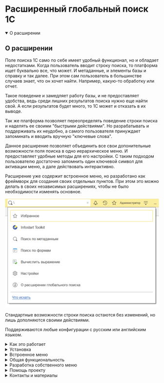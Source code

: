 # Расширенный глобальный поиск 1С

<details open>
  <summary> О расширении </summary>

## О расширении

Поле поиска 1С само по себе имеет удобный функционал, но и обладает недостатками. Когда пользователь вводит строку поиска, то платформа ищет буквально все, что может. И метаданные, и элементы базы и справку и так далее. При этом сам пользователь в большинстве случаев знает, что он хочет найти. Например, какую-то обработку или отчет.

Такое поведение и замедляет работу базы, и не предоставляет удобства, ведь среди лишних результатов поиска нужно еще найти свой. А если результатов будет много, то 1С может и отказать в их выводе.

Так же платформа позволяет переопределять поведение строки поиска и наделять ее своими "быстрыми действиями". Но разрабатывать и поддерживать их неудобно, а самого пользователя принуждает запоминать и вводить вручную "ключевые слова".

Данное расширение позволяет объединить все свои допонительные возможности поля поиска в одно иерархическое меню. И предоставляет удобные методы для его настройки. С таким подходом пользователю достаточно запомнить один ключевой символ для активации меню, а дале действовать интерактивно.

Расширение уже содержит встроенное меню, но разработано как фреймворк для создания своих отдельных пунктов. При этом это можно делать в своих независимых расширениях, чтобы не было необходимости изменять основное.

![image](/docs/img/Основное%20меню.png)

Стандартные возможности строки поиска остаются без изменений, но лишь дополняются своими действиями.

Поддерживаются любые конфигурации с русским или английским языком.

</details>


<details>
  <summary> Как это работает </summary>

## Как это работает

Используются платформенные события, которые позволяют переопределить поведение глобального поиска.

Когда пользователь вводит ключевой символ `\`, то расширение перехватывает управление поиском и строит пункты меню (команды). 
При интерактивном нажатии на какую-то из команд, расширение соответствующим образом изменяет строку поиска. При изменении строки поиска снова срабатывает логика расширения и выводятся уже подчиненные команды или результаты поиска.

При этом каждая команда может обладать:
- Подчиненными командами (подменю)
- Параметрами, которые могут быть переданы программно или изменены интерактивно (например, номер текущей страницы результатов)
- Строкой поиска

При этом содержимое поля поиска 1С строится и разбирается фреймворком по формату:
`\Команда\ПодчиненнаяКоманда?Параметр1=Значение1&Параметр2=Значение2\СтрокаПоиска`

Например, в этой строке выполняется команда `Метаданные` с параметром `Тип` = `РегистрыСведений` и `C` (страница) = `2`. А в самом конце указана строка поиска:  
`\Метаданные?Тип=РегистрыСведений&С=2\поль`

Сам пользователь никак не формирует эту строку. Все это делает расширение автоматически исходя из интерактивных действий в построенном меню.

</details>

<details>
  <summary> Установка </summary>

## Установка

Актуальную версию можно скачать на [странице релизов](https://github.com/SeiOkami/AdvancedGlobalSearchOneS/releases)

Файлы расширений приложены в разрезе версии платформы и языка конфигурации. Например, версия для RU-конфигурации и платформы 8.3.22: `AdvancedGlobalSearchOneS_RU_8322`

Установку необходимо производить в режиме конфигуратора. Снимаются все галочки кроме "Активно". При установке может возникать необходимость решать конфликты. Например, несоответствие идентификатора языка конфигурации.

<details>
  <summary> Почему установка в конфигураторе </summary>

Начиная с версии 8.3.22 при добавлении расширения _в режиме предриятия_ могут возникать ошибки по типу:

` Не найден метод "ПриГлобальномПоиске", указанный в аннотации метода "РГП_ПриГлобальномПоиске" `

Такое возникает, если в конфигурации нет стандартного метода в модуле приложения, а расширение пытается его переопределить.

Это баг платформы и события всё равно будут работать. Ошибка игнорируется **в режиме конфигуратора**.

</details>

</details>

<details>
  <summary> Встроенное меню </summary>

## Встроенное меню

Расширение имеет встроенное меню, которое можно отключить частично или полностью.

### Поиск по метаданным

  Позволяет искать метаданные по именам, синонимам, подсказкам и так далее. С фильтром по типу метаданных и без. В каждом элементе результата есть свои действия типа создания нового объекта или открытия.  

![image](/docs/img/Команда.%20Поиск%20по%20метаданным.png)

### Поиск по формам

  Позволяет искать по открытым формам. Формы можно активировать или закрывать.
  Дополнительно по форме можно искать элементы. Элемент можно активировать или дополнительно выделить заливкой.  

![image](/docs/img/Команда.%20Поиск%20по%20формам.png)

### Вычисление выражений

  Позволяет выполнить произвольное выражение с выбором контекста (с сохранением истории).  

![image](/docs/img/Команда.%20Вычисление%20выражений.png)

</details>


<details>
  <summary>Общая функциональность</summary>

## Общая функциональность

Движок помимо построения пунктов меню и вывода результата предоставляет возможности:

- __Панель "Избранное".__ В каждом пункте меню по умолчанию выводится кнопка, позволяющая добавить текущую строку поиска в избранное. При этом сохраняются все содержимое строки поиска (текущая команда, параметры, строка поиска и так далее). Такие элементы можно открывать как из меню поиска, так и из стандартной панели избранного 1С.

- __Постраничный вывод.__ Можно использовать специальный метод, который выводит результаты поиска с учетом текущей страницы. При этом пользователь получает интерфейс по быстрому переходу
![image](/docs/img/Возможности.%20Постраничный%20вывод.png)

- __Пользовательские настройки.__ Существуют как общие настройки (например, количество выводимых на странице результатов), так и индивидульные для команды, которые разработчик добавляет самостоятельно. Расширение предоставляет возможности их интерактивного изменения
![image](/docs/img/Возможности.%20Настройки.png)

- __Готовые программные методы.__ Множество методов, которые позволяют программисту быстро разрабатывать свои пункты меню

</details>
<details>
  <summary>Разработка собственного меню</summary>

## Разработка собственного меню

Для удобства поддержки и обновления самого фреймворка, свои пункты меню строятся не внутри общего расширения, а отдельно в своих независимых.

Для этого в своем расширении необходимо добавить переопределяемый модуль по шаблону:
`РГП_ГлобальныйПоискКлиентПереопределяемый_ВАШЕИМЯ`. Этот модуль будет вызываться из фреймворка при определении настроек меню.

Дополнительно можно подключить серверный переопределяемый общий модуль, чтобы при построении меню как-то дополнять данные из сервера.

Шаблоны таких модулей лежат в основном расширении. Их можно просто скопировать в свое и изменить последнюю часть имени, чтобы не было пересечений.

Пример такого расширения лежит в проекте: [InfostartToolkit](РасширенныйГлобальныйПоиск.InfostartToolkit)  
Оно дополняет меню поиска инструментами [Infostart Toolkit](https://infostart.ru/marketplace/toolkit/)

## Примеры своих команд

Все команды должны иметь родителя. Все кроме "корневой", которая активируется путём ввода специального символа. Этот же символ далее будет являться разделителем команд.

В расширении есть предопределенное меню с корневой командой, использующей символ. Получить основную команду можно так:

` КорневоеМеню = РГП_ГлобальныйПоискКлиент.ОсновноеМенюРасширенногоГлобальногоПоиска(ПараметрыПоиска); `

Далее можно добавлять свои команды. Простой пример:

```bsl
НашеМеню = РГП_ГлобальныйПоискКлиент.НоваяКомандаРасширенногоПоиска(ПараметрыПоиска, "Наше", КорневоеМеню);
НашеМеню.Представление = "Наше меню";
```

Можно добавить свою картинку:

```bsl
НашеМеню.Картинка = БиблиотекаКартинок.ПоискДанных;
```

И подчиненные команды:

Команда при нажатии открывает форму:
```bsl
Команда = РГП_ГлобальныйПоискКлиент.НоваяКомандаРасширенногоПоиска(ПараметрыПоиска, "К1", НашеМеню);
Команда.Представление = "Открыть форму";
Команда.ВыполняемоеДействие = РГП_ГлобальныйПоискКлиентСервер.ВыполняемоеДействиеОткрытияФормы("ОбщаяФорма.ОбщиеНастройки");
```

Команда при нажатии открывает значение:
```bsl
Команда = РГП_ГлобальныйПоискКлиент.НоваяКомандаРасширенногоПоиска(ПараметрыПоиска, "К2", НашеМеню);
Команда.Представление = "Открыть значение";
Команда.ВыполняемоеДействие = РГП_ГлобальныйПоискКлиентСервер.ВыполняемоеДействиеОткрытияЗначения(ТекущаяДата()); 
```

Команда при нажатии выполняет описание оповещения:
```bsl
Команда = РГП_ГлобальныйПоискКлиент.НоваяКомандаРасширенногоПоиска(ПараметрыПоиска, "К3", НашеМеню);
Команда.Представление = "Описание оповещения";
ОписаниеОповещения = РГП_ГлобальныйПоискКлиентСервер.ОписаниеОповещения("Процедура1", "Модуль1");
Команда.ВыполняемоеДействие = РГП_ГлобальныйПоискКлиентСервер.ВыполняемоеДействиеОписанияОповещения(ОписаниеОповещения);
```

При этом сигнатура описания будет такой:
```bsl
// Выполнить что-то
// 
// Параметры:
//  ВыполняемоеДействие - см. РГП_ГлобальныйПоискКлиентСервер.ВыполняемоеДействие
//  ДополнительныеПараметры - Произвольный
Процедура Процедура1(ВыполняемоеДействие, ДополнительныеПараметры) Экспорт
	//Что-то делаем
КонецПроцедуры
```

Команда при нажатии выполняет план поиска:
```bsl
Команда = РГП_ГлобальныйПоискКлиент.НоваяКомандаРасширенногоПоиска(ПараметрыПоиска, "К4", НашеМеню);
Команда.Представление = "План поиска";
ЭлементПлана = РГП_ГлобальныйПоискКлиент.ЭлементПланаГлобальногоПоискаКоманды("Процедура2", "Модуль1", Ложь);
Команда.ПланПоиска.Добавить(ЭлементПлана);
```

При этом так может выглядеть процедура плана поиска:
```bsl
// Заполняем РезультатыПоиска, которые увидит пользователь
// 
// Параметры:
//  СтрокаПоиска - Строка - Полная строка (включая команды меню).
//  РезультатыПоиска - РезультатГлобальногоПоиска - Выходной параметр. Содержит результаты поиска.
//  ПараметрыВыполнения - см. ПараметрыВыполненияКомандыПоиска
Процедура Процедура2(Знач СтрокаПоиска, РезультатыПоиска, ПараметрыВыполнения) Экспорт

  //Во входящей строке находится полная строка (включая команды меню)
  //Если же нам нужна именно строка без команд, то можем взять её в параметрах выполнения
  СтрокаПоиска = ПараметрыВыполнения.СтрокаПоиска;

  //Здесь у нас находится ключ команды
  КлючКоманды = ПараметрыВыполнения.Ключ;

  //Так мы можем добавить результат поиска. При этом применяются те же объекты выполняемых действий
  ВыполняемоеДействие = РГП_ГлобальныйПоискКлиентСервер.ВыполняемоеДействиеОткрытияЗначения(ТекущаяДата());
  РГП_ГлобальныйПоискКлиентСервер.ДобавитьЭлементРезультатаГлобальногоПоиска(
    РезультатыПоиска, ВыполняемоеДействие, "Текущая дата");

КонецПроцедуры
```

### Ограничения команд

Если доступность команды должна зависеть от прав или ролей пользователя, то для этого можно использовать функции расширения, которые кэшируют получения данных с сервера:

```bsl
Процедура ПослеЗаполненияПараметровРасширенногоГлобальногоПоиска(ПараметрыПоиска) Экспорт

  КомандаПоиска = РГП_ГлобальныйПоискКлиент.ОписаниеКомандыПоискаПоФормам(ПараметрыПоиска);

  //Ограничение на полноправного пользователя (БСП)
  КомандаПоиска.Использование = РГП_ГлобальныйПоискКлиентСервер.ЭтоПолноправныйПользователь(ПараметрыПоиска);

  //Ограничение по конкретной роли
  КомандаПоиска.Использование = РГП_ГлобальныйПоискКлиентСервер.РолиДоступны(ПараметрыПоиска, "АдминистраторСистемы");

  //Ограничение по конкретному праву
  КомандаПоиска.Использование = РГП_ГлобальныйПоискКлиентСервер.ЕстьПравоДоступа(ПараметрыПоиска, "Администрирование");

КонецПроцедуры
```

### Серверные данные

Чтобы оптимизировать получение данных о правах и ролях, нужно использовать серверный переопределяемый модуль (чтобы минимизировать обращения к серверу).
Тут же можно получить какие-то данные с сервера, которые потом пригодятся в Клиентском переопределяемом модуле для настройки команд.

```bsl
Процедура ПередЗаполнениемПараметровГлобальногоПоиска(Параметры) Экспорт

  РГП_ГлобальныйПоискКлиентСервер.ДополнитьКэшРолейПользователей(Параметры, "АдминистраторСистемы");
  РГП_ГлобальныйПоискКлиентСервер.ДополнитьКэшПравПользователей(Параметры, "Администрирование");
  Параметры.ДополнительныеПараметры.Вставить("МоиДанные");

КонецПроцедуры
```

</details>

<details>
  <summary> Помощь проекту </summary>

## Помощь проекту

Если вы хотите поучавствовать в разработке самого фреймворка, то наюнсы описаны в файле CONTRIBUTING.md

</details>

<details>
  <summary> Контакты и материалы </summary>

## Контакты и материалы

- [Страница проекта](https://github.com/SeiOkami/AdvancedGlobalSearchOneS)
- [Обзорная статья на Инфостарт](https://infostart.ru/public/1833872/?ref=1159)
- [Видео с демонстрацией](https://youtu.be/8KJ0HJLL4hc)
- [Новости проекта](https://t.me/JuniorOneS)
- [По всем вопросам](https://t.me/SeiOkami)

</details>
